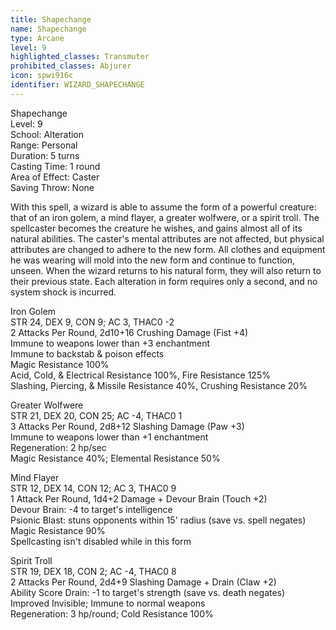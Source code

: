 ```yaml
---
title: Shapechange
name: Shapechange
type: Arcane
level: 9
highlighted_classes: Transmuter
prohibited_classes: Abjurer
icon: spwi916c
identifier: WIZARD_SHAPECHANGE
---
```

Shapechange  
Level: 9  
School: Alteration  
Range: Personal  
Duration: 5 turns  
Casting Time: 1 round  
Area of Effect: Caster  
Saving Throw: None  
  
With this spell, a wizard is able to assume the form of a powerful creature: that of an iron golem, a mind flayer, a greater wolfwere, or a spirit troll. The spellcaster becomes the creature he wishes, and gains almost all of its natural abilities. The caster's mental attributes are not affected, but physical attributes are changed to adhere to the new form. All clothes and equipment he was wearing will mold into the new form and continue to function, unseen. When the wizard returns to his natural form, they will also return to their previous state. Each alteration in form requires only a second, and no system shock is incurred.  
  
Iron Golem  
STR 24, DEX 9, CON 9;  AC 3, THAC0 -2  
2 Attacks Per Round, 2d10+16 Crushing Damage (Fist +4)  
Immune to weapons lower than +3 enchantment  
Immune to backstab &amp; poison effects  
Magic Resistance 100%  
Acid, Cold, &amp; Electrical Resistance 100%, Fire Resistance 125%  
Slashing, Piercing, &amp; Missile Resistance 40%, Crushing Resistance 20%  
  
  
Greater Wolfwere  
STR 21, DEX 20, CON 25;  AC -4, THAC0 1  
3 Attacks Per Round, 2d8+12 Slashing Damage (Paw +3)  
Immune to weapons lower than +1 enchantment  
Regeneration: 2 hp/sec  
Magic Resistance 40%; Elemental Resistance 50%  
  
  
Mind Flayer  
STR 12, DEX 14, CON 12; AC 3, THAC0 9  
1 Attack Per Round, 1d4+2 Damage + Devour Brain (Touch +2)  
Devour Brain: -4 to target's intelligence  
Psionic Blast: stuns opponents within 15' radius (save vs. spell negates)  
Magic Resistance 90%  
Spellcasting isn't disabled while in this form  
  
  
Spirit Troll  
STR 19, DEX 18, CON 2;  AC -4, THAC0 8  
2 Attacks Per Round, 2d4+9 Slashing Damage + Drain (Claw +2)  
Ability Score Drain: -1 to target's strength (save vs. death negates)  
Improved Invisible;  Immune to normal weapons  
Regeneration: 3 hp/round; Cold Resistance 100%  

